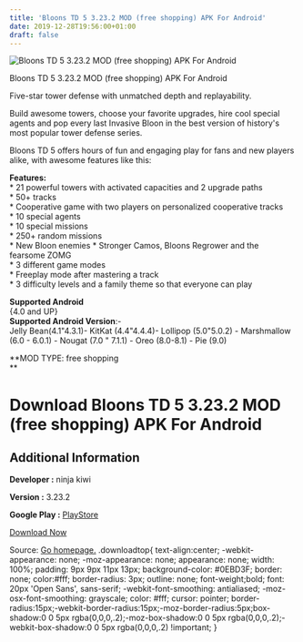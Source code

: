 ```yaml
---
title: 'Bloons TD 5 3.23.2 MOD (free shopping) APK For Android'
date: 2019-12-28T19:56:00+01:00
draft: false
---
```


![Bloons TD 5 3.23.2 MOD (free shopping) APK For Android](https://f3i7p7f4.stackpathcdn.com/wp-content/themes/APK-Home-Latest-123/images/noapk.png "Bloons TD 5 3.23.2 MOD (free shopping) APK For Android")

  

Bloons TD 5 3.23.2 MOD (free shopping) APK For Android

Five-star tower defense with unmatched depth and replayability.

Build awesome towers, choose your favorite upgrades, hire cool special agents and pop every last Invasive Bloon in the best version of history's most popular tower defense series.

Bloons TD 5 offers hours of fun and engaging play for fans and new players alike, with awesome features like this:

**Features:**  
\* 21 powerful towers with activated capacities and 2 upgrade paths  
\* 50+ tracks  
\* Cooperative game with two players on personalized cooperative tracks  
\* 10 special agents  
\* 10 special missions  
\* 250+ random missions  
\* New Bloon enemies \* Stronger Camos, Bloons Regrower and the fearsome ZOMG  
\* 3 different game modes  
\* Freeplay mode after mastering a track  
\* 3 difficulty levels and a family theme so that everyone can play

**Supported Android**  
{4.0 and UP}  
**Supported Android Version**:-  
Jelly Bean(4.1"4.3.1)- KitKat (4.4"4.4.4)- Lollipop (5.0"5.0.2) - Marshmallow (6.0 - 6.0.1) - Nougat (7.0 " 7.1.1) - Oreo (8.0-8.1) - Pie (9.0)

**MOD TYPE: free shopping  
**

Download Bloons TD 5 3.23.2 MOD (free shopping) APK For Android
===============================================================

Additional Information
----------------------

**Developer :** ninja kiwi

**Version :** 3.23.2

**Google Play :** [PlayStore](https://play.google.com/store/apps/details?id=com.ninjakiwi.bloonstd5)

  

[Download Now](https://store4app.co/post/bloons-td-5-3-23-2-mod-free-shopping-apk-for-android_1577559273)

  
Source: [Go homepage.](https://store4app.co/post/bloons-td-5-3-23-2-mod-free-shopping-apk-for-android_1577559273) .downloadtop{ text-align:center; -webkit-appearance: none; -moz-appearance: none; appearance: none; width: 100%; padding: 9px 9px 11px 13px; background-color: #0EBD3F; border: none; color:#fff; border-radius: 3px; outline: none; font-weight;bold; font: 20px 'Open Sans', sans-serif; -webkit-font-smoothing: antialiased; -moz-osx-font-smoothing: grayscale; color: #fff; cursor: pointer; border-radius:15px;-webkit-border-radius:15px;-moz-border-radius:5px;box-shadow:0 0 5px rgba(0,0,0,.2);-moz-box-shadow:0 0 5px rgba(0,0,0,.2);-webkit-box-shadow:0 0 5px rgba(0,0,0,.2) !important; }
